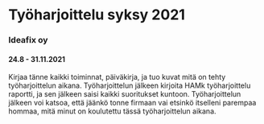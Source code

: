 <h1>Työharjoittelu syksy 2021 </h1>

<h3>Ideafix oy</h3>
<h4>24.8 - 31.11.2021 </h4>

Kirjaa tänne kaikki toiminnat, päiväkirja, ja tuo kuvat mitä on tehty työharjoittelun aikana. Työharjoittelun jälkeen kirjoita HAMk työharjoittelu raportti, ja sen jälkeen saisi kaikki suoritukset kuntoon. Työharjoittelun jälkeen voi katsoa, että jäänkö tonne firmaan vai etsinkö itselleni parempaa hommaa, mitä minut on koulutettu tässä työharjoittelun aikana.
